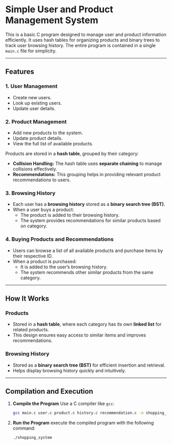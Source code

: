 # Simple User and Product Management System

This is a basic C program designed to manage user and product information efficiently. It uses hash tables for organizing products and binary trees to track user browsing history. The entire program is contained in a single `main.c` file for simplicity.

---

## Features

### 1. **User Management**
- Create new users.
- Look up existing users.
- Update user details.

### 2. **Product Management**
- Add new products to the system.
- Update product details.
- View the full list of available products.

Products are stored in a **hash table**, grouped by their category:
- **Collision Handling:** The hash table uses **separate chaining** to manage collisions effectively.
- **Recommendations:** This grouping helps in providing relevant product recommendations to users.

### 3. **Browsing History**
- Each user has a **browsing history** stored as a **binary search tree (BST)**.
- When a user buys a product:
  - The product is added to their browsing history.
  - The system provides recommendations for similar products based on category.

### 4. **Buying Products and Recommendations**
- Users can browse a list of all available products and purchase items by their respective ID.
- When a product is purchased:
  - It is added to the user’s browsing history.
  - The system recommends other similar products from the same category.

---

## How It Works

### Products
- Stored in a **hash table**, where each category has its own **linked list** for related products.
- This design ensures easy access to similar items and improves recommendations.

### Browsing History
- Stored as a **binary search tree (BST)** for efficient insertion and retrieval.
- Helps display browsing history quickly and intuitively.

---

## Compilation and Execution

1. **Compile the Program**
   Use a C compiler like `gcc`:
   ```bash
   gcc main.c user.c product.c history.c recommendation.c -o shopping_system
   ```
   
2. **Run the Program**
   execute the compiled program with the following command:
   ```bash
   ./shopping_system
   ```
